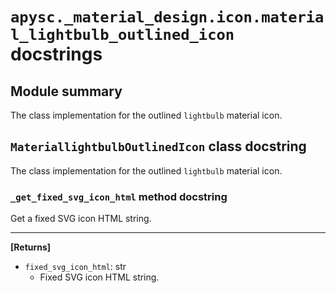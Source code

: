# `apysc._material_design.icon.material_lightbulb_outlined_icon` docstrings

## Module summary

The class implementation for the outlined `lightbulb` material icon.

## `MateriallightbulbOutlinedIcon` class docstring

The class implementation for the outlined `lightbulb` material icon.

### `_get_fixed_svg_icon_html` method docstring

Get a fixed SVG icon HTML string.<hr>

**[Returns]**

- `fixed_svg_icon_html`: str
  - Fixed SVG icon HTML string.
